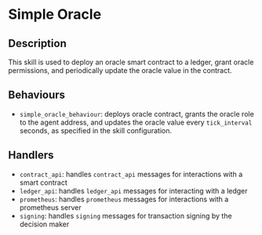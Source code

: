 # Simple Oracle

## Description

This skill is used to deploy an oracle smart contract to a ledger, grant oracle permissions, and periodically update the oracle value in the contract.

## Behaviours

- `simple_oracle_behaviour`: deploys oracle contract, grants the oracle role to the agent address, and updates the oracle value every `tick_interval` seconds, as specified in the skill configuration.

## Handlers

- `contract_api`: handles `contract_api` messages for interactions with a smart contract
- `ledger_api`: handles `ledger_api` messages for interacting with a ledger
- `prometheus`: handles `prometheus` messages for interactions with a prometheus server
- `signing`: handles `signing` messages for transaction signing by the decision maker